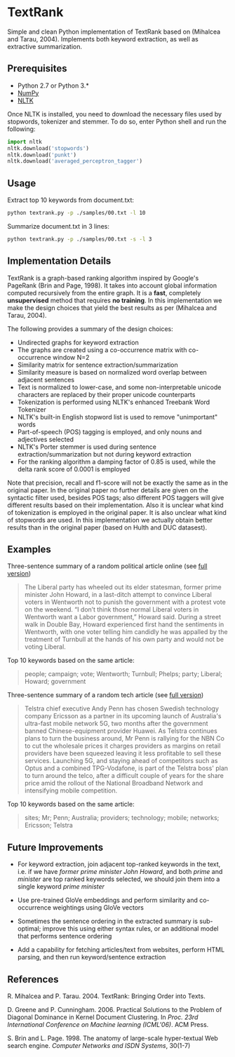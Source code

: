 # TextRank

Simple and clean Python implementation of TextRank based on (Mihalcea and Tarau,
2004). Implements both keyword extraction, as well as extractive summarization.

## Prerequisites

- Python 2.7 or Python 3.*
- [NumPy](http://www.numpy.org/)
- [NLTK](https://www.nltk.org/)

Once NLTK is installed, you need to download the necessary files used by 
stopwords, tokenizer and stemmer. To do so, enter Python shell and run 
the following:

```python
import nltk
nltk.download('stopwords')
nltk.download('punkt')
nltk.download('averaged_perceptron_tagger')
```

## Usage

Extract top 10 keywords from document.txt:

```bash
python textrank.py -p ./samples/00.txt -l 10
```

Summarize document.txt in 3 lines:

```bash
python textrank.py -p ./samples/00.txt -s -l 3
```

## Implementation Details

TextRank is a graph-based ranking algorithm inspired by Google's PageRank (Brin
and Page, 1998). It takes into account global information computed recursively
from the entire graph. It is a __fast__, completely __unsupervised__ method
that requires __no training__. In this implementation we make the design
choices that yield the best results as per (Mihalcea and Tarau, 2004).

The following provides a summary of the design choices:

- Undirected graphs for keyword extraction
- The graphs are created using a co-occurrence matrix with co-occurrence window
N=2
- Similarity matrix for sentence extraction/summarization
- Similarity measure is based on normalized word overlap between adjacent
sentences
- Text is normalized to lower-case, and some non-interpretable unicode
characters are replaced by their proper unicode counterparts
- Tokenization is performed using NLTK's enhanced Treebank Word Tokenizer
- NLTK's built-in English stopword list is used to remove "unimportant" words
- Part-of-speech (POS) tagging is employed, and only nouns and adjectives
selected
- NLTK's Porter stemmer is used during sentence extraction/summarization but
not during keyword extraction
- For the ranking algorithm a damping factor of 0.85 is used, while the delta
rank score of 0.0001 is employed

Note that precision, recall and f1-score will not be exactly the same as in the
original paper. In the original paper no further details are given on the
syntactic filter used, besides POS tags; also different POS taggers will give
different results based on their implementation. Also it is unclear what kind
of tokenization is employed in the original paper. It is also unclear what kind
of stopwords are used. In this implementation we actually obtain better results
than in the original paper (based on Hulth and DUC datasest).

## Examples

Three-sentence summary of a random political article online (see
[full version](https://tinyurl.com/yb9r4em4))

> The Liberal party has wheeled out its elder statesman, former prime minister
> John Howard, in a last-ditch attempt to convince Liberal voters in Wentworth
> not to punish the government with a protest vote on the weekend. “I don’t
> think those normal Liberal voters in Wentworth want a Labor government,”
> Howard said. During a street walk in Double Bay, Howard experienced first
> hand the sentiments in Wentworth, with one voter telling him candidly he
> was appalled by the treatment of Turnbull at the hands of his own party and
> would not be voting Liberal.

Top 10 keywords based on the same article:

> people; campaign; vote; Wentworth; Turnbull; Phelps; party; Liberal; Howard;
> government

Three-sentence summary of a random tech article (see
[full version](https://tinyurl.com/y85uptz8))

> Telstra chief executive Andy Penn has chosen Swedish technology company
> Ericsson as a partner in its upcoming launch of Australia's ultra-fast mobile
> network 5G, two months after the government banned Chinese-equipment
> provider Huawei. As Telstra continues plans to turn the business around, Mr
> Penn is rallying for the NBN Co to cut the wholesale prices it charges
> providers as margins on retail providers have been squeezed leaving it less
> profitable to sell these services. Launching 5G, and staying ahead of
> competitors such as Optus and a combined TPG-Vodafone, is part of the Telstra
> boss' plan to turn around the telco, after a difficult couple of years for the
> share price amid the rollout of the National Broadband Network and
> intensifying mobile competition.

Top 10 keywords based on the same article:

> sites; Mr; Penn; Australia; providers; technology; mobile; networks; Ericsson;
> Telstra

## Future Improvements

- For keyword extraction, join adjacent top-ranked keywords in the text, i.e. if
we have _former prime minister John Howard_, and both _prime_ and _minister_
are top ranked keywords selected, we should join them into a single keyword
_prime minister_

- Use pre-trained GloVe embeddings and perform similarity and co-occurrence
weightings using GloVe vectors

- Sometimes the sentence ordering in the extracted summary is sub-optimal;
improve this using either syntax rules, or an additional model that performs
sentence ordering

- Add a capability for fetching articles/text from websites, perform HTML
parsing, and then run keyword/sentence extraction

## References

R. Mihalcea and P. Tarau. 2004. TextRank: Bringing Order into Texts.

D. Greene and P. Cunningham. 2006. Practical Solutions to the Problem of
Diagonal Dominance in Kernel Document Clustering. In _Proc. 23rd 
International Conference on Machine learning (ICML'06)_. ACM Press.

S. Brin and L. Page. 1998. The anatomy of large-scale hyper-textual Web search
engine. _Computer Networks and ISDN Systems_, 30(1-7)